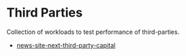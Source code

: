 # Third Parties

Collection of workloads to test performance of third-parties.

-   [news-site-next-third-party-capital](./news-site-next-third-party-capital/README.md)
